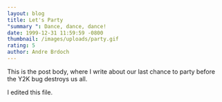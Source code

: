 ```yaml
---
layout: blog
title: Let's Party
"summary ": Dance, dance, dance!
date: 1999-12-31 11:59:59 -0800
thumbnail: /images/uploads/party.gif
rating: 5
author: Andre Brdoch
---
```

This is the post body, where I write about our last chance to party before the Y2K bug destroys us all.



I edited this file.